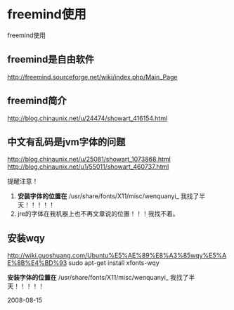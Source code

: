 # freemind使用

freemind使用

## freemind是自由软件
http://freemind.sourceforge.net/wiki/index.php/Main_Page

## freemind简介
http://blog.chinaunix.net/u/24474/showart_416154.html

## 中文有乱码是jvm字体的问题
http://blog.chinaunix.net/u/25081/showart_1073868.html
http://blog.chinaunix.net/u1/55011/showart_460737.html

提醒注意！
1. **安装字体的位置在** /usr/share/fonts/X11/misc/wenquanyi_ 我找了半天！！！！！
2. jre的字体在我机器上也不再文章说的位置！！！我找不着。
## 安装wqy
http://wiki.guoshuang.com/Ubuntu%E5%AE%89%E8%A3%85wqy%E5%AE%8B%E4%BD%93
	sudo apt-get install xfonts-wqy

**安装字体的位置在** /usr/share/fonts/X11/misc/wenquanyi_ 我找了半天！！！！！


2008-08-15